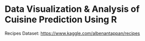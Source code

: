 # Data Visualization & Analysis of Cuisine Prediction Using R

Recipes Dataset: https://www.kaggle.com/albenantappan/recipes
